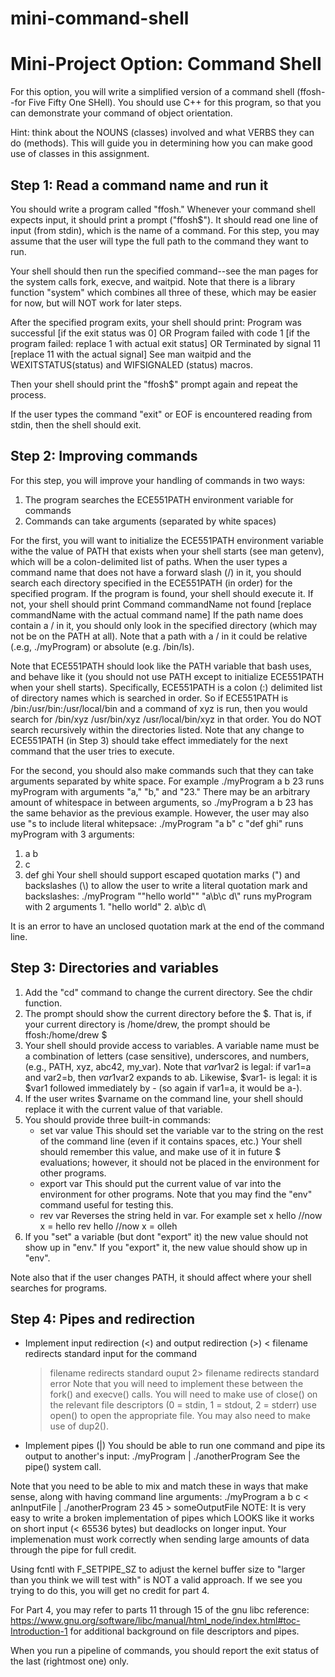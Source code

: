 # mini-command-shell
Mini-Project Option: Command Shell
==================================

For this option, you will write a simplified version of a command shell
(ffosh--for Five Fifty One SHell).
You should use C++ for this program, so that you can demonstrate your
command of object orientation.

Hint: think about the NOUNS (classes) involved and what VERBS they can
do (methods). This will guide you in determining how you can make good use of
classes in this assignment.


Step 1: Read a command name and run it
--------------------------------------

  You should write a program called "ffosh." Whenever your command shell
  expects input, it should print a prompt ("ffosh$").
  It should read one line of input (from stdin), which is the name of a
  command. For this step, you may assume that the user will type the full
  path to the command they want to run.

  Your shell should then run the specified command--see the man pages for
  the system calls fork, execve, and waitpid. Note that there is a library
  function "system" which combines all three of these, which may be easier
  for now, but will NOT work for later steps.

  After the specified program exits, your shell should print:
    Program was successful
    [if the exit status was 0]
  OR
    Program failed with code 1
    [if the program failed: replace 1 with actual exit status]
  OR
    Terminated by signal 11
    [replace 11 with the actual signal]
  See man waitpid and the WEXITSTATUS(status) and WIFSIGNALED (status) macros.

  Then your shell should print the "ffosh$" prompt again and repeat
  the process.

  If the user types the command "exit" or EOF is encountered reading
  from stdin, then the shell should exit.

Step 2: Improving commands
--------------------------

  For this step, you will improve your handling of commands in two ways:
  
   1. The program searches the ECE551PATH environment variable for commands
   2. Commands can take arguments (separated by white spaces)
   
  For the first, you will want to initialize the ECE551PATH
  environment variable withe the value of PATH that exists when your
  shell starts (see man getenv), which will be a
  colon-delimited list of paths. When the user types a command name that
  does not have a forward slash (/) in it, you should search each
  directory specified in the ECE551PATH (in order) for the specified program.
  If the program is found, your shell should execute it. If not, your
  shell should print
    Command commandName not found
    [replace commandName with the actual command name]
  If the path name does contain a / in it, you should only look in the
  specified directory (which may not be on the PATH at all). Note that a
  path with a / in it could be relative (.e.g, ./myProgram) or absolute
  (e.g. /bin/ls).

  Note that ECE551PATH should look like the PATH variable that bash uses,
  and behave like it (you should not use PATH except to initialize ECE551PATH
  when your shell starts). Specifically, ECE551PATH is a colon (:) delimited
  list of directory names which is searched in order.   So if ECE551PATH is
    /bin:/usr/bin:/usr/local/bin
  and a command of xyz is run, then you would search for
    /bin/xyz
    /usr/bin/xyz
    /usr/local/bin/xyz
  in that order.
  You do NOT search recursively within the directories listed.
  Note that any change to ECE551PATH (in Step 3) should take effect immediately
  for the next command that the user tries to execute.

  For the second, you should also make commands such that they can take
  arguments separated by white space. For example
    ./myProgram a b 23
  runs myProgram with arguments "a," "b," and "23." There may be an
  arbitrary amount of whitespace in between arguments, so 
    ./myProgram         a               b     23
  has the same behavior as the previous example. However,
  the user may also use "s to include literal whitepsace:
     ./myProgram  "a   b"   c       "def   ghi"
  runs myProgram with 3 arguments:
   1. a   b
   2. c
   3. def   ghi
  Your shell should support escaped quotation marks (\") and backslashes (\\)
  to allow the user to write a literal quotation mark and backslashes:
     ./myProgram  "\"hello world\""   "a\\b\\c d\\"
   runs myProgram with 2 arguments
    1. "hello world"
    2. a\b\c d\
    
  It is an error to have an unclosed quotation mark at the end of the command line.
  
Step 3: Directories and variables
---------------------------------

   1. Add the "cd" command to change the current directory. See the chdir
      function.
   2. The prompt should show the current directory before the $.
      That is, if your current directory is /home/drew, the prompt should
      be
        ffosh:/home/drew $
   3. Your shell should provide access to variables. A variable name
      must be a combination of letters (case sensitive), underscores,
      and numbers, (e.g., PATH, xyz, abc42, my_var).  Note that
      $var1$var2 is legal: if var1=a and var2=b, then $var1$var2
      expands to ab.  Likewise, $var1- is legal: it is $var1 followed
      immediately by - (so again if var1=a, it would be a-).
   4. If the user writes $varname on the command line, your shell should
      replace it with the current value of that variable.
   5. You should provide three built-in commands:
      - set var value
        This should set the variable var to the string on the rest of the
	command line (even if it contains spaces, etc.) Your shell should
	remember this value, and make use of it in future $ evaluations;
	however, it should not be placed in the environment for other
	programs.
      - export var
        This should put the current value of var into the environment for
	other programs. Note that you may find the "env" command useful for
	testing this.
      - rev var
        Reverses the string held in var.  For example
	 set x hello
	 //now x = hello
	 rev hello
	 //now x = olleh
   6. If you "set" a variable (but dont "export" it) the new value should
      not show up in "env." If you "export" it, the new value should show
      up in "env".

  Note also that if the user changes PATH, it should affect where your shell
  searches for programs.

Step 4: Pipes and redirection
-----------------------------

  - Implement input redirection (<) and output redirection (>)
      < filename   redirects standard input for the command
      > filename   redirects standard ouput
      2> filename  redirects standard error
    Note that you will need to implement these between the fork()
    and execve() calls.  You will need to make use of close()
    on the relevant file descriptors (0 = stdin, 1 = stdout, 2 = stderr)
    use open() to open the appropriate file.  You may also need to make
    use of dup2().

  - Implement pipes (|)
    You should be able to run one command and pipe its output to another's
    input:
      ./myProgram | ./anotherProgram
    See the pipe() system call.

  Note that you need to be able to mix and match these in ways that make
  sense, along with having command line arguments:
    ./myProgram a b c < anInputFile | ./anotherProgram 23 45 > someOutputFile
  NOTE: It is very easy to write a broken implementation of pipes which
  LOOKS like it works on short input (< 65536 bytes) but deadlocks on longer
  input. Your implemenation must work correctly when sending large
  amounts of data through the pipe for full credit.

  Using fcntl with F_SETPIPE_SZ to adjust the kernel buffer size to
  "larger than you think we will test with" is NOT a valid approach.
  If we see you trying to do this, you will get no credit for part 4.
  
 For Part 4, you may refer to parts 11 through 15 of the gnu libc reference:
 https://www.gnu.org/software/libc/manual/html_node/index.html#toc-Introduction-1
 for additional background on file descriptors and pipes.

 When you run a pipeline of commands, you should report the exit status
 of the last (rightmost one) only.
